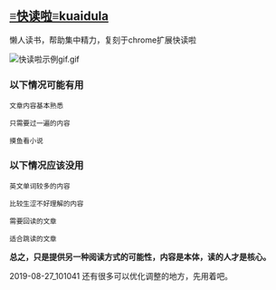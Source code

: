 ## [≡快读啦≡kuaidula](https://ds37.github.io/kuaidula/) 

懒人读书，帮助集中精力，复刻于chrome扩展快读啦

![快读啦示例gif.gif](https://i.loli.net/2019/08/27/hKNymkeBOHJsXI6.gif)

### 以下情况可能有用

`文章内容基本熟悉`

`只需要过一遍的内容`

`摸鱼看小说`

### 以下情况应该没用

`英文单词较多的内容`

`比较生涩不好理解的内容`

`需要回读的文章`

`适合跳读的文章`

**总之，只是提供另一种阅读方式的可能性，内容是本体，读的人才是核心。**

2019-08-27_101041
还有很多可以优化调整的地方，先用着吧。
